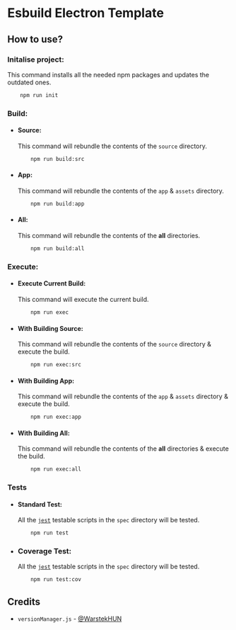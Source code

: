 
# Esbuild Electron Template

## How to use?
### Initalise project:
This command installs all the needed npm packages and updates the outdated ones.
```bash
    npm run init
```
### Build:
- #### Source:
    This command will rebundle the contents of the `source` directory.
    ```bash
        npm run build:src
    ```
- #### App:
    This command will rebundle the contents of the `app` & `assets` directory.
    ```bash
        npm run build:app
    ```
- #### All:
    This command will rebundle the contents of the **all** directories.
    ```bash
        npm run build:all
    ```

### Execute:
- #### Execute Current Build: 
    This command will execute the current build.
    ```bash
        npm run exec
    ```
- #### With Building Source:
    This command will rebundle the contents of the `source` directory & execute the build.
    ```bash
        npm run exec:src
    ```
- #### With Building App:
    This command will rebundle the contents of the `app` & `assets` directory & execute the build.
    ```bash
        npm run exec:app
    ```
- #### With Building All:
    This command will rebundle the contents of the **all** directories & execute the build.
    ```bash
        npm run exec:all
    ```

### Tests
- #### Standard Test:
    All the [`jest`](https://github.com/jestjs/jest) testable scripts in the `spec` directory will be tested.
    ```bash
        npm run test
    ```
- ### Coverage Test:
    All the [`jest`](https://github.com/jestjs/jest) testable scripts in the `spec` directory will be tested.
    ```bash
        npm run test:cov
    ```

## Credits
- `versionManager.js` - [@WarstekHUN](https://github.com/WarstekHUN)